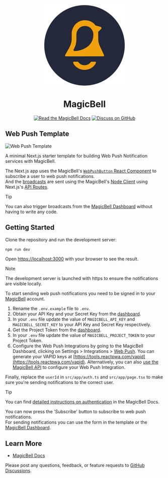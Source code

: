 <div align="center"> 
<a href="https://magicbell.com">
    <img src="public/logo-128x128.svg">
</a>
<h1>MagicBell</h1>

<a href="https://magicbell.com/docs"><img alt="Read the MagicBell Docs" src="https://img.shields.io/badge/Read%20the%20docs-23283B.svg?style=for-the-badge"></a>
<a href="https://magicbell.to/community"><img alt="Discuss on GitHub" src="https://img.shields.io/badge/Discuss%20on%20GitHub-black.svg?style=for-the-badge&logo=github&labelColor=000000&logoWidth=20"></a>

</div>

## Web Push Template

![Web Push Template](https://github.com/user-attachments/assets/3b92db77-3101-42c4-bd22-aec4466efa98)

A minimal Next.js starter template for building Web Push Notification services with MagicBell.

The Next.js app uses the MagicBell's [`WebPushButton` React Component](https://www.magicbell.com/docs/libraries/magicbell-react#webpushbutton) to subscribe a user to web push notifications.  
And the [broadcasts](https://www.magicbell.com/docs/primitive/broadcast) are sent using the MagicBell's [Node Client](https://www.magicbell.com/docs/libraries/magicbell-js) using Next.js's [API Routes](https://nextjs.org/docs/api-routes/introduction).

> [!TIP]
> You can also trigger broadcasts from the [MagicBell Dashboard](https://www.magicbell.com/docs/dashboard/broadcast#new-broadcast) without having to write any code.

## Getting Started

Clone the repository and run the development server:

```bash
npm run dev
```

Open [https://localhost:3000](https://localhost:3000) with your browser to see the result.

> [!NOTE]
> The development server is launched with https to ensure the notifications are visible locally.

To start sending web push notifications you need to be signed in to your [MagicBell](https://magicbell.com) account.

1. Rename the `.env.example` file to `.env`.
2. Obtain your API Key and your Secret Key from the [dashboard](https://app.magicbell.com/projects/_/settings/user-auth).
3. In your `.env` file update the value of `MAGICBELL_API_KEY` and `MAGICBELL_SECRET_KEY` to your API Key and Secret Key respectively.
4. Get the Project Token from the [dashboard](https://app.magicbell.com/projects/_/settings/project-auth).
5. In your `.env` file update the value of `MAGICBELL_PROJECT_TOKEN` to your Project Token.
6. Configure the Web Push Integrations by going to the MagicBell Dashboard, clicking on Settings > Integrations > [Web Push](https://app.magicbell.com/projects/_/settings/integrations/web_push). You can generate your VAPID keys at [https://tools.reactpwa.com/vapid](https://tools.reactpwa.com/vapid). Alternatively, you can also [use the MagicBell API](https://www.magicbell.com/docs/integrations/web_push#configure-via-api) to configure your Web Push Integration.

Finally, replace the `userId` in `src/app/auth.ts` and `src/app/page.tsx` to make sure you're sending notifications to the correct user.

> [!TIP]
> You can find [detailed instructions on authentication](https://magicbell.com/docs/api/authentication) in the MagicBell Docs.

You can now press the 'Subscribe' button to subscribe to web push notifications.  
For sending notifications you can use the form in the template or the [MagicBell Dashboard](https://www.magicbell.com/docs/dashboard/broadcast#new-broadcast).

## Learn More

- [MagicBell Docs](https://magicbell.com/docs)

Please post any questions, feedback, or feature requests to [GitHub Discussions](https://magicbell.to/community).
